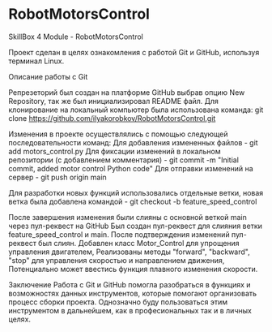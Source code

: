 # RobotMotorsControl
SkillBox 4 Module - RobotMotorsControl

Проект сделан в целях ознакомления с работой Git и GitHub, используя терминал Linux. 


Описание работы с Git

Репрезеторий был создан на платформе  GitHub выбрав опцию New Repository, так же был инициализировал README файл.
Для клонирование на локальный компьютер была использована команда:
git clone https://github.com/ilyakorobkov/RobotMotorsControl.git

Изменения в проекте осуществлялись с помощью следующей последовательности команд:
Для добавления измененных файлов - git add motors_control.py
Для фиксации изменений в локальном репозитории (с добавлением комментария) - git commit -m "Initial commit, added motor control Python code"
Для отправки изменений на сервер - git push origin main

Для разработки новых функций использовались отдельные ветки, новая ветка была добавлена командой - git checkout -b feature_speed_control

После завершения изменения были слияны с основной веткой main через пул-реквест на GitHub
Был создан пул-реквест для слияния ветки feature_speed_control и main. После подтверждения изменений пул-реквест был слиян.
Добавлен класс Motor_Control для упрощения управления двигателем,
Реализованы методы "forward", "backward", "stop" для управления скоростью и направлением движения,
Потенциально может ввестись функция плавного изменения скорости.

Заключение
Работа с Git и GitHub помогла разобраться в функциях и возможностях данных инструментов, которые помогают организовать процесс сборки проекта. Однозначно буду пользоваться этим инструментом в дальнейшем, как в професиональных так и в личных целях. 
